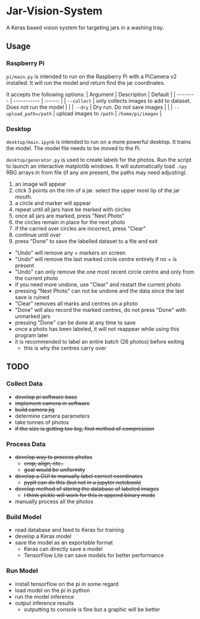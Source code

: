 # Jar-Vision-System
A Keras based vision system for targeting jars in a washing tray.

## Usage
### Raspberry Pi
`pi/main.py` is intended to run on the Raspberry Pi with a PiCamera v2 installed. It will run the model and return find the jar coordinates.

It accepts the following options:
| Argument | Description | Default |
| -------- | ----------- | :-----: |
| `--collect` | only collects images to add to dataset. Does not run the model | |
| `--dry`  | Dry run. Do not save images | |
| `--upload_path=/path` | upload images to `/path` | `/home/pi/images` |

### Desktop
`desktop/main.ipynb` is intended to run on a more powerful desktop. It trains the model. The model file needs to be moved to the Pi.

`desktop/generator.py` is used to create labels for the photos. Run the script to launch an interactive matplotlib windows. It will automatically load `.npy` RBG arrays in from file (if any are present, the paths may need adjusting). 
1. an image will appear
2. click 3 points on the rim of a jar. select the upper most lip of the jar mouth.
3. a circle and marker will appear
4. repeat until all jars have be marked with circles
5. once all jars are marked, press "Next Photo"
6. the circles remain in place for the next photo
7. if the carried over circles are incorrect, press "Clear"
8. continue until over
9. press "Done" to save the labelled dataset to a file and exit

 - "Undo" will remove any + markers on screen
 - "Undo" will remove the last marked circle centre entirely if no + is present
 - "Undo" can only remove the one most recent circle centre and only from the current photo
 - if you need more undone, use "Clear" and restart the current photo
 - pressing "Next Photo" can not be undone and the data since the last save is ruined
 - "Clear" removes all marks and centres on a photo
 - "Done" will also record the marked centres, do not press "Done" with unmarked jars
 - pressing "Done" can be done at any time to save
 - once a photo has been labeled, it will not reappear while using this program later
 - it is recommended to label an entire batch (26 photos) before exiting
   - this is why the centres carry over



## TODO
### Collect Data
 - ~~develop pi software base~~
 - ~~implement camera in software~~
 - ~~build camera jig~~
 - determine camera parameters
 - take tonnes of photos
 - ~~if the size is getting too big, find method of compression~~
### Process Data
 - ~~develop way to process photos~~
   - ~~crop, align, etc..~~
   - ~~goal would be uniformity~~
 - ~~develop a GUI to manually label correct coordinates~~
   - ~~pyplt can do this (but not in a jupyter notebook)~~
 - ~~develop method of storing the database of labeled images~~
   - ~~I think pickle will work for this in append binary mode~~
 - manually process all the photos
### Build Model
 - read database and feed to Keras for training
 - develop a Keras model
 - save the model as an exportable format
   - Keras can directly save a model
   - TensorFlow Lite can save models for better performance
### Run Model
 - install tensorflow on the pi in some regard
 - load model on the pi in python
 - run the model inference
 - output inference results
   - outputting to console is fine but a graphic will be better
